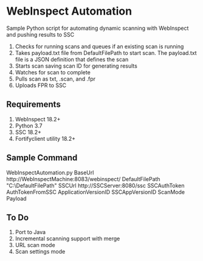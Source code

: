 # WebInspect Automation
Sample Python script for automating dynamic scanning with WebInspect and pushing results to SSC
1. Checks for running scans and queues if an existing scan is running
2. Takes payload.txt file from DefaultFilePath to start scan.  The payload.txt file is a JSON definition that defines the scan
3. Starts scan saving scan ID for generating results
4. Watches for scan to complete
5. Pulls scan as txt, .scan, and .fpr
6. Uploads FPR to SSC

## Requirements
1. WebInspect 18.2+
2. Python 3.7
3. SSC 18.2+
4. Fortifyclient utility 18.2+

## Sample Command
WebInspectAutomation.py BaseUrl http://WebInspectMachine:8083/webinspect/ DefaultFilePath "C:\DefaultFilePath" SSCUrl http://SSCServer:8080/ssc SSCAuthToken AuthTokenFromSSC ApplicationVersionID SSCAppVersionID ScanMode Payload

## To Do
1. Port to Java
2. Incremental scanning support with merge
3. URL scan mode
4. Scan settings mode
